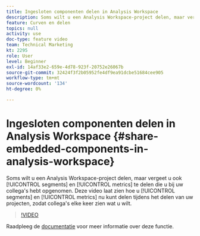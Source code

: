 ```yaml
---
title: Ingesloten componenten delen in Analysis Workspace
description: Soms wilt u een Analysis Workspace-project delen, maar vergeet u ook de segmenten en metriek te delen die u bij uw collega's hebt opgenomen. In deze video wordt getoond hoe u nu segmenten en metriek kunt delen tijdens het delen van uw projecten, zodat collega's elke keer zien wat u bedoelde.
feature: Curven en delen
topics: null
activity: use
doc-type: feature video
team: Technical Marketing
kt: 2295
role: User
level: Beginner
exl-id: 14af33e2-659e-4d78-923f-20752e26067b
source-git-commit: 32424f3f2b05952fe4df9ea91dcbe51684cee905
workflow-type: tm+mt
source-wordcount: '134'
ht-degree: 0%

---
```


# Ingesloten componenten delen in Analysis Workspace {#share-embedded-components-in-analysis-workspace}

Soms wilt u een Analysis Workspace-project delen, maar vergeet u ook [!UICONTROL segments] en [!UICONTROL metrics] te delen die u bij uw collega&#39;s hebt opgenomen. Deze video laat zien hoe u [!UICONTROL segments] en [!UICONTROL metrics] nu kunt delen tijdens het delen van uw projecten, zodat collega&#39;s elke keer zien wat u wilt.

>[!VIDEO](https://video.tv.adobe.com/v/24713/?quality=12)

Raadpleeg de [documentatie](https://marketing.adobe.com/resources/help/en_US/analytics/analysis-workspace/curate.html) voor meer informatie over deze functie.
